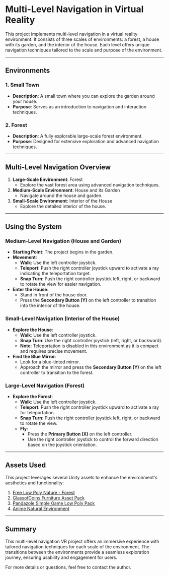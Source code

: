 # Multi-Level Navigation in Virtual Reality

This project implements multi-level navigation in a virtual reality environment. It consists of three scales of environments: a forest, a house with its garden, and the interior of the house. Each level offers unique navigation techniques tailored to the scale and purpose of the environment.

---

## Environments

### 1. **Small Town**
   - **Description**: A small town where you can explore the garden around your house.
   - **Purpose**: Serves as an introduction to navigation and interaction techniques.

### 2. **Forest**
   - **Description**: A fully explorable large-scale forest environment.
   - **Purpose**: Designed for extensive exploration and advanced navigation techniques.

---

## Multi-Level Navigation Overview

1. **Large-Scale Environment**: Forest  
   - Explore the vast forest area using advanced navigation techniques.
2. **Medium-Scale Environment**: House and its Garden  
   - Navigate around the house and garden.
3. **Small-Scale Environment**: Interior of the House  
   - Explore the detailed interior of the house.

---

## Using the System

### Medium-Level Navigation (House and Garden)
- **Starting Point**: The project begins in the garden.
- **Movement**:
  - **Walk**: Use the left controller joystick.
  - **Teleport**: Push the right controller joystick upward to activate a ray indicating the teleportation target.
  - **Snap Turn**: Push the right controller joystick left, right, or backward to rotate the view for easier navigation.
- **Enter the House**:
  - Stand in front of the house door.
  - Press the **Secondary Button (Y)** on the left controller to transition into the interior of the house.

### Small-Level Navigation (Interior of the House)
- **Explore the House**:
  - **Walk**: Use the left controller joystick.
  - **Snap Turn**: Use the right controller joystick (left, right, or backward).
  - **Note**: Teleportation is disabled in this environment as it is compact and requires precise movement.
- **Find the Blue Mirror**:
  - Look for a blue-tinted mirror.
  - Approach the mirror and press the **Secondary Button (Y)** on the left controller to transition to the forest.

### Large-Level Navigation (Forest)
- **Explore the Forest**:
  - **Walk**: Use the left controller joystick.
  - **Teleport**: Push the right controller joystick upward to activate a ray for teleportation.
  - **Snap Turn**: Push the right controller joystick left, right, or backward to rotate the view.
  - **Fly**:
    - Press the **Primary Button (X)** on the left controller.
    - Use the right controller joystick to control the forward direction based on the joystick orientation.

---

## Assets Used

This project leverages several Unity assets to enhance the environment's aesthetics and functionality:

1. [Free Low Poly Nature - Forest](https://assetstore.unity.com/packages/3d/environments/landscapes/free-low-poly-nature-forest-205742)
2. [GlassofCoins Furniture Asset Pack](https://assetstore.unity.com/packages/3d/props/furniture/glassofcoins-furniture-asset-pack-200983)
3. [Pandazole Simple Game Low Poly Pack](https://assetstore.unity.com/packages/3d/props/pandazole-simple-game-low-poly-pack-210274)
4. [Anime Natural Environment](https://assetstore.unity.com/packages/3d/environments/fantasy/anime-natural-environment-236927)

---

## Summary

This multi-level navigation VR project offers an immersive experience with tailored navigation techniques for each scale of the environment. The transitions between the environments provide a seamless exploration journey, ensuring usability and engagement for users.

For more details or questions, feel free to contact the author.
